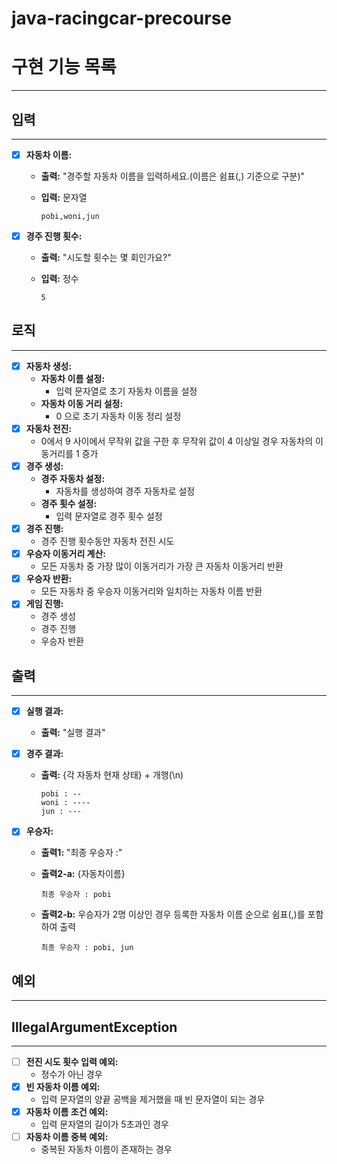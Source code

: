 # **java-racingcar-precourse**

# **구현 기능 목록**

---

## **입력**

---

- [x]  **자동차 이름:**
    - **출력:** "경주할 자동차 이름을 입력하세요.(이름은 쉼표(,) 기준으로 구분)"
    - **입력:** 문자열

        ```text
        pobi,woni,jun
        ```

- [x]  **경주 진행 횟수:**
    - **출력:** "시도할 횟수는 몇 회인가요?"
    - **입력:** 정수

        ```text
        5
        ```

## **로직**

---

- [x]  **자동차 생성:**
    - **자동차 이름 설정:**
        - 입력 문자열로 초기 자동차 이름을 설정
    - **자동차 이동 거리 설정:**
        - 0 으로 초기 자동차 이동 정리 설정
- [x]  **자동차 전진:**
    - 0에서 9 사이에서 무작위 값을 구한 후 무작위 값이 4 이상일 경우 자동차의 이동거리를 1 증가
- [x]  **경주 생성:**
    - **경주 자동차 설정:**
        - 자동차를 생성하여 경주 자동차로 설정
    - **경주 횟수 설정:**
        - 입력 문자열로 경주 횟수 설정
- [x]  **경주 진행:**
    - 경주 진행 횟수동안 자동차 전진 시도
- [x]  **우승자 이동거리 계산:**
    - 모든 자동차 중 가장 많이 이동거리가 가장 큰 자동차 이동거리 반환
- [x]  **우승자 반환:**
    - 모든 자동차 중 우승자 이동거리와 일치하는 자동차 이름 반환
- [x]  **게임 진행:**
    - 경주 생성
    - 경주 진행
    - 우승자 반환

## **출력**

---

- [x]  **실행 결과:**
    - **출력:** "실행 결과"
- [x]  **경주 결과:**
    - **출력:** {각 자동차 현재 상태} + 개행(\n)

        ```text
        pobi : --
        woni : ----
        jun : ---
        ```

- [x]  **우승자:**
    - **출력1:** "최종 우승자 :"
    - **출력2-a:** {자동차이름}

        ```text
        최종 우승자 : pobi
        ```

    - **출력2-b:** 우승자가 2명 이상인 경우 등록한 자동차 이름 순으로 쉼표(,)를 포함하여 출력

        ```text
        최종 우승자 : pobi, jun
        ```

## **예외**

---

## **IllegalArgumentException**

---

- [ ]  **전진 시도 횟수 입력 예외:**
    - 정수가 아닌 경우
- [x]  **빈 자동차 이름 예외:**
    - 입력 문자열의 양끝 공백을 제거했을 때 빈 문자열이 되는 경우
- [x]  **자동차 이름 조건 예외:**
    - 입력 문자열의 길이가 5초과인 경우
- [ ]  **자동차 이름 중복 예외:**
    - 중복된 자동차 이름이 존재하는 경우

